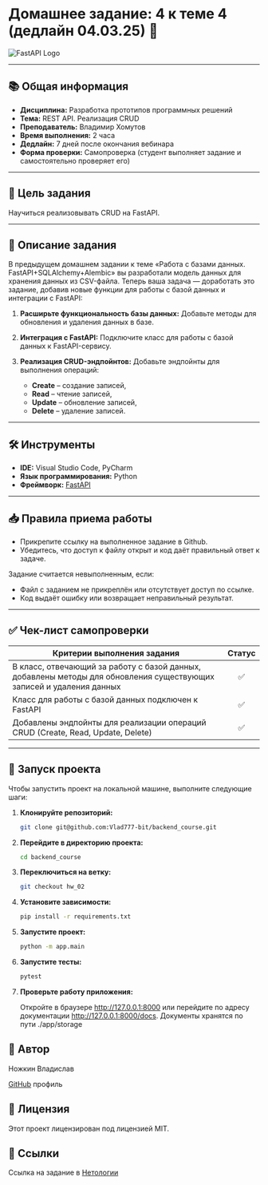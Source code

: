 # Домашнее задание: **4 к теме 4 (дедлайн 04.03.25)** 🚀


![FastAPI Logo](https://fastapi.tiangolo.com/img/logo-margin/logo-teal.png)

---

## 📚 Общая информация

-   **Дисциплина:** Разработка прототипов программных решений
-   **Тема:** REST API. Реализация CRUD
-   **Преподаватель:** Владимир Хомутов
-   **Время выполнения:** 2 часа
-   **Дедлайн:** 7 дней после окончания вебинара
-   **Форма проверки:** Самопроверка (студент выполняет задание и самостоятельно проверяет его)

---

## 🎯 Цель задания

Научиться реализовывать CRUD на FastAPI.

---

## 📝 Описание задания

В предыдущем домашнем задании к теме «Работа с базами данных. FastAPI+SQLAlchemy+Alembic» вы разработали модель данных для хранения данных из CSV-файла. Теперь ваша задача — доработать это задание, добавив новые функции для работы с базой данных и интеграции с FastAPI:

1. **Расширьте функциональность базы данных:**
   Добавьте методы для обновления и удаления данных в базе.

2. **Интеграция с FastAPI:**
   Подключите класс для работы с базой данных к FastAPI-сервису.

3. **Реализация CRUD-эндпойнтов:**
   Добавьте эндпойнты для выполнения операций:
    - **Create** – создание записей,
    - **Read** – чтение записей,
    - **Update** – обновление записей,
    - **Delete** – удаление записей.

---

## 🛠 Инструменты

-   **IDE:** Visual Studio Code, PyCharm
-   **Язык программирования:** Python
-   **Фреймворк:** [FastAPI](https://fastapi.tiangolo.com/)

---

## 📥 Правила приема работы

-   Прикрепите ссылку на выполненное задание в Github.
-   Убедитесь, что доступ к файлу открыт и код даёт правильный ответ к задаче.

Задание считается невыполненным, если:

-   Файл с заданием не прикреплён или отсутствует доступ по ссылке.
-   Код выдаёт ошибку или возвращает неправильный результат.

---

## ✅ Чек-лист самопроверки

| **Критерии выполнения задания**                                                                                      | **Статус** |
| -------------------------------------------------------------------------------------------------------------------- | :--------: |
| В класс, отвечающий за работу с базой данных, добавлены методы для обновления существующих записей и удаления данных |     ✅     |
| Класс для работы с базой данных подключен к FastAPI                                                                  |     ✅     |
| Добавлены эндпойнты для реализации операций CRUD (Create, Read, Update, Delete)                                      |     ✅     |

---

## 🚀 Запуск проекта

Чтобы запустить проект на локальной машине, выполните следующие шаги:

1. **Клонируйте репозиторий:**

    ```bash
    git clone git@github.com:Vlad777-bit/backend_course.git
    ```

2. **Перейдите в директорию проекта:**

    ```bash
    cd backend_course
    ```

3. **Переключиться на ветку:**

    ```bash
    git checkout hw_02
    ```

4. **Установите зависимости:**

    ```bash
    pip install -r requirements.txt
    ```

5. **Запустите проект:**

    ```bash
    python -m app.main
    ```

6. **Запустите тесты:**

    ```bash
    pytest
    ```

7. **Проверьте работу приложения:**

    Откройте в браузере http://127.0.0.1:8000 или перейдите по адресу документации http://127.0.0.1:8000/docs. Документы хранятся по пути ./app/storage

## 👤 Автор

Ножкин Владислав

[GitHub](https://github.com/Vlad777-bit) профиль

## 📄 Лицензия

Этот проект лицензирован под лицензией MIT.

## 🔗 Ссылки

Ссылка на задание в [Нетологии](https://netology.ru/profile/program/bhebdps-rppr-23-4/lessons/465179/lesson_items/2560598)
